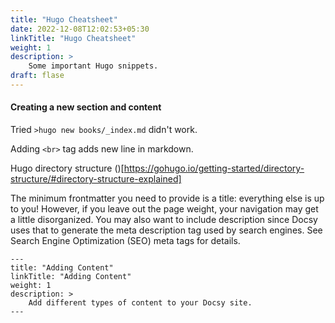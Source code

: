 ```yaml
---
title: "Hugo Cheatsheet"
date: 2022-12-08T12:02:53+05:30
linkTitle: "Hugo Cheatsheet"
weight: 1
description: >
    Some important Hugo snippets.
draft: flase
---
```


#### Creating a new section and content

Tried `>hugo new books/_index.md` didn't work.

Adding `<br>` tag adds new line in markdown.

Hugo directory structure ()[https://gohugo.io/getting-started/directory-structure/#directory-structure-explained]

The minimum frontmatter you need to provide is a title: everything else is up to you! However, if you leave out the page weight, your navigation may get a little disorganized. You may also want to include description since Docsy uses that to generate the meta description tag used by search engines. See Search Engine Optimization (SEO) meta tags for details.

```
---
title: "Adding Content"
linkTitle: "Adding Content"
weight: 1
description: >
    Add different types of content to your Docsy site.
---

```


